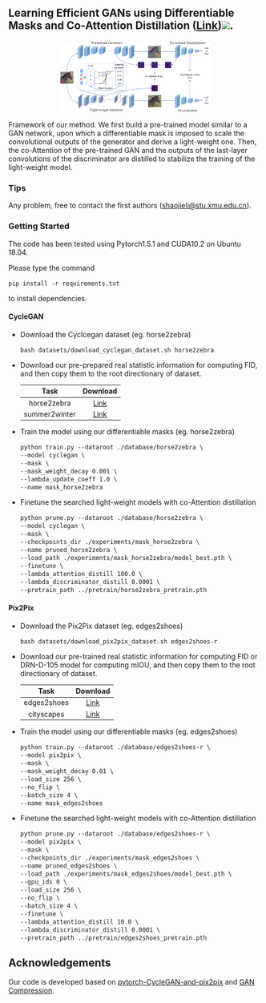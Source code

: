 ## Learning Efficient GANs using Differentiable Masks and Co-Attention Distillation ([Link](http://arxiv.org/abs/2011.08382))![]( https://visitor-badge.glitch.me/badge?page_id=sjleo.dmad).

<div align=center><img src="img/framework.png" height = "50%" width = "60%"/></div>

Framework of our method. We first build a pre-trained model similar to a GAN network, upon which a differentiable mask is imposed to scale the convolutional outputs of the generator and derive a light-weight one. Then, the co-Attention of the pre-trained GAN and the outputs of the last-layer convolutions of the discriminator are distilled to stabilize the training of the light-weight model.



### Tips

Any problem, free to contact the first authors ([shaojieli@stu.xmu.edu.cn](mailto:shaojieli@stu.xmu.edu.cn)).



### Getting Started

The code has been tested using Pytorch1.5.1 and CUDA10.2 on Ubuntu 18.04.

Please type the command 

```shell
pip install -r requirements.txt
```

to install dependencies.

#### CycleGAN

- Download the Cyclcegan dataset (eg. horse2zebra)

  ```shell
  bash datasets/download_cyclegan_dataset.sh horse2zebra
  ```

- Download our pre-prepared real statistic information for computing FID, and then copy them to the root directionary of dataset.

  |     Task      |                           Download                           |
  | :-----------: | :----------------------------------------------------------: |
  |  horse2zebra  | [Link](https://drive.google.com/drive/folders/1wUGazdIe_B4gHs_gMq-jRWW53yKbyOcs?usp=sharing) |
  | summer2winter | [Link](https://drive.google.com/drive/folders/1JKJlpUDdD4TdXdwPwfdWUiF4PsXLAbto?usp=sharing) |

- Train the model using our differentiable masks (eg. horse2zebra)

  ```shell
  python train.py --dataroot ./database/horse2zebra \
  --model cyclegan \
  --mask \
  --mask_weight_decay 0.001 \
  --lambda_update_coeff 1.0 \
  --name mask_horse2zebra
  ```

- Finetune the searched light-weight models with co-Attention distillation

  ```shell
  python prune.py --dataroot ./database/horse2zebra \
  --model cyclegan \
  --mask \
  --checkpoints_dir ./experiments/mask_horse2zebra \
  --name pruned_horse2zebra \
  --load_path ./experiments/mask_horse2zebra/model_best.pth \
  --finetune \
  --lambda_attention_distill 100.0 \
  --lambda_discriminator_distill 0.0001 \
  --pretrain_path ../pretrain/horse2zebra_pretrain.pth
  ```

#### Pix2Pix

- Download the Pix2Pix dataset (eg. edges2shoes)

  ```shell
  bash datasets/download_pix2pix_dataset.sh edges2shoes-r
  ```

- Download our  pre-trained real statistic information for computing FID or  DRN-D-105 model for computing mIOU, and then copy them to the root directionary of dataset.

  |    Task     |                           Download                           |
  | :---------: | :----------------------------------------------------------: |
  | edges2shoes | [Link](https://drive.google.com/file/d/1B2iBvJWuhlYYgR5wpjMnWoDJcD4NNK-p/view?usp=sharing) |
  | cityscapes  | [Link](https://drive.google.com/file/d/1V4RmILQ0QGNQTRvMlSzN-rkvRAdmKMOr/view?usp=sharing) |

- Train the model using our differentiable masks (eg. edges2shoes)

  ```shell
  python train.py --dataroot ./database/edges2shoes-r \
  --model pix2pix \
  --mask \
  --mask_weight_decay 0.01 \
  --load_size 256 \
  --no_flip \
  --batch_size 4 \
  --name mask_edges2shoes
  ```

- Finetune the searched light-weight models with co-Attention distillation

  ```shell
  python prune.py --dataroot ./database/edges2shoes-r \
  --model pix2pix \
  --mask \
  --checkpoints_dir ./experiments/mask_edges2shoes \
  --name pruned_edges2shoes \
  --load_path ./experiments/mask_edges2shoes/model_best.pth \
  --gpu_ids 0 \
  --load_size 256 \
  --no_flip \
  --batch_size 4 \
  --finetune \
  --lambda_attention_distill 10.0 \
  --lambda_discriminator_distill 0.0001 \
  --pretrain_path ../pretrain/edges2shoes_pretrain.pth
  ```

## Acknowledgements

Our code is developed based on [pytorch-CycleGAN-and-pix2pix](https://github.com/junyanz/pytorch-CycleGAN-and-pix2pix) and [GAN Compression](https://github.com/mit-han-lab/gan-compression).
